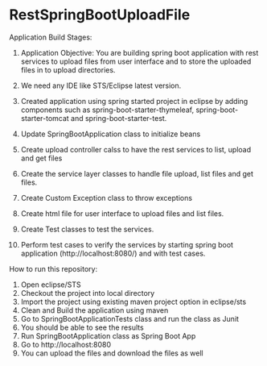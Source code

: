 # RestSpringBootUploadFile

Application Build Stages:

1. Application Objective:
   You are building spring boot application with rest services to upload files from user interface and to store the uploaded files in to upload directories.
   
2. We need any IDE like STS/Eclipse latest version.

3. Created application using spring started project in eclipse by adding components such as spring-boot-starter-thymeleaf, spring-boot-starter-tomcat and spring-boot-starter-test.

4. Update SpringBootApplication class to initialize beans

5. Create upload controller calss to have the rest services to list, upload and get files

6. Create the service layer classes to handle file upload, list files and get files.

7. Create Custom Exception class to throw exceptions

8. Create html file for user interface to upload files and list files.

8. Create Test classes to test the services.

9. Perform test cases to verify the services by starting spring boot application (http://localhost:8080/) and with test cases.


How to run this repository:

1. Open eclipse/STS
2. Checkout the project into local directory
3. Import the project using existing maven project option in eclipse/sts
4. Clean and Build the application using maven
5. Go to SpringBootApplicationTests class and run the class as Junit 
6. You should be able to see the results
7. Run SpringBootApplication class as Spring Boot App
8. Go to http://localhost:8080 
9. You can upload the files and download the files as well




